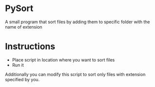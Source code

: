 # PySort
A small program that sort files by adding them to specific folder with the name of extension


# Instructions
- Place script in location where you want to sort files
- Run it

Additionally you can modify this script to sort only files with extension specified by you.
